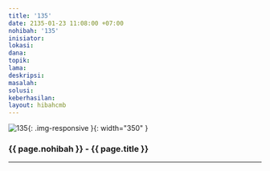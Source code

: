 ```yaml
---
title: '135'
date: 2135-01-23 11:08:00 +07:00
nohibah: '135'
inisiator:
lokasi:
dana:
topik:
lama:
deskripsi:
masalah:
solusi:
keberhasilan:
layout: hibahcmb
---
```


![135](/static/img/hibahcmb/135.png){: .img-responsive }{: width="350" }

### {{ page.nohibah }} - {{ page.title }}

---

